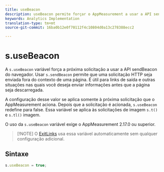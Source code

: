 ```yaml
---
title: useBeacon
description: useBeacon permite forçar o AppMeasurement a usar a API sendBeacon dos navegadores
keywords: Analytics Implementation
translation-type: tm+mt
source-git-commit: 16ba0b12e0f70112f4c10804d0a13c278388ecc2

---
```



# s.useBeacon

A `s.useBeacon` variável força a próxima solicitação a usar a API [](https://developer.mozilla.org/en-US/docs/Web/API/Navigator/sendBeacon)sendBeacon do navegador. Usar `s.sendBeacon` permite que uma solicitação HTTP seja enviada fora do contexto de uma página. É útil para links de saída e outras situações nas quais você deseja enviar informações antes que a página seja descarregada.

A configuração desse valor se aplica somente à próxima solicitação que o AppMeasurement aciona. Depois que a solicitação é acionada, `s.useBeacon` redefine para false. Essa variável se aplica às solicitações de imagem `s.t()` e `s.tl()` imagem.

O uso da `s.useBeacon` variável exige o AppMeasurement 2.17.0 ou superior.

> [!NOTE] O [ExitLinks](s-linktrackvars.md) usa essa variável automaticamente sem qualquer configuração adicional.

## Sintaxe

```js
s.useBeacon = true;
```
